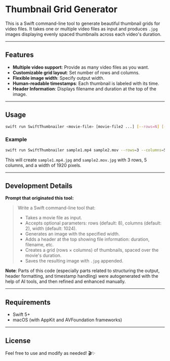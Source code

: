 # Thumbnail Grid Generator

This is a Swift command-line tool to generate beautiful thumbnail grids for video files. 
It takes one or multiple video files as input and produces `.jpg` images displaying evenly spaced thumbnails across each video's duration.

---

## Features

- **Multiple video support**: Provide as many video files as you want.
- **Customizable grid layout**: Set number of rows and columns.
- **Flexible image width**: Specify output width.
- **Human-readable timestamps**: Each thumbnail is labeled with its time.
- **Header Information**: Displays filename and duration at the top of the image.

---

## Usage

```bash
swift run SwiftThumbnailer <movie-file> [movie-file2 ...] [--rows=N] [--columns=N] [--width=N]
```

### Example

```bash
swift run SwiftThumbnailer sample1.mp4 sample2.mov --rows=3 --columns=5 --width=1920
```

This will create `sample1.mp4.jpg` and `sample2.mov.jpg` with 3 rows, 5 columns, and a width of 1920 pixels.

---

## Development Details

**Prompt that originated this tool:**
> Write a Swift command-line tool that:
> - Takes a movie file as input.
> - Accepts optional parameters: rows (default: 8), columns (default: 2), width (default: 1024).
> - Generates an image with the specified width.
> - Adds a header at the top showing file information: duration, filename, etc.
> - Creates a grid (rows × columns) of thumbnails, spaced over the movie's duration.
> - Saves the resulting image with `.jpg` appended.

**Note**: Parts of this code (especially parts related to structuring the output, header formatting, and timestamp handling) were autogenerated with the help of AI tools, and then refined and enhanced manually.

---

## Requirements

- Swift 5+
- macOS (with AppKit and AVFoundation frameworks)

---

## License

Feel free to use and modify as needed! 🎬✨
